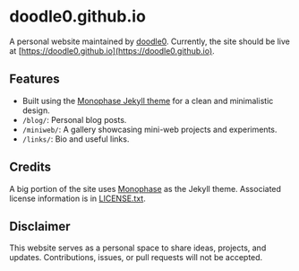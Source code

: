 # doodle0.github.io

A personal website maintained by [doodle0](https://github.com/doodle0). Currently, the site should be live at [https://doodle0.github.io](https://doodle0.github.io).

## Features

- Built using the [Monophase Jekyll theme](https://github.com/zivhub/monophase) for a clean and minimalistic design.
- `/blog/`: Personal blog posts.
- `/miniweb/`: A gallery showcasing mini-web projects and experiments.
- `/links/`: Bio and useful links.

## Credits

A big portion of the site uses [Monophase](https://github.com/zivhub/monophase) as the Jekyll theme. Associated license information is in [LICENSE.txt](LICENSE.txt).

## Disclaimer

This website serves as a personal space to share ideas, projects, and updates. Contributions, issues, or pull requests will not be accepted.
